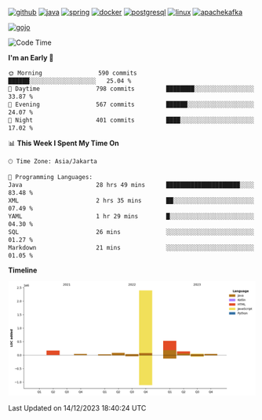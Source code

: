 <!-- [<img src='https://dev.karakun.com/assets/posts/2018-09-16-jc-java-article/3duke_suspects.jpg' alt='java'>](https://github.com/yeahbutstill) -->

[<img src='https://cdn.jsdelivr.net/npm/simple-icons@3.0.1/icons/github.svg' alt='github' height='40'>](https://github.com/yeahbutstill)  [<img src='https://cdn.jsdelivr.net/npm/simple-icons@3.0.1/icons/java.svg' alt='java' height='40'>](rahasia)  [<img src='https://cdn.jsdelivr.net/npm/simple-icons@3.0.1/icons/spring.svg' alt='spring' height='40'>](rahasia)  [<img src='https://cdn.jsdelivr.net/npm/simple-icons@3.0.1/icons/docker.svg' alt='docker' height='40'>](rahasia)  [<img src='https://cdn.jsdelivr.net/npm/simple-icons@3.0.1/icons/postgresql.svg' alt='postgresql' height='40'>](rahasia)  [<img src='https://cdn.jsdelivr.net/npm/simple-icons@3.0.1/icons/linux.svg' alt='linux' height='40'>](rahasia) [<img src='https://cdn.jsdelivr.net/npm/simple-icons@3.0.1/icons/apachekafka.svg' alt='apachekafka' height='40'>](rahasia)

[<img src='https://media.tenor.com/-8-KGI1eU8MAAAAd/jujutsu-kaisen-second-season.gif' alt='gojo'>](https://github.com/yeahbutstill)

<!--START_SECTION:waka-->
![Code Time](http://img.shields.io/badge/Code%20Time-2%2C558%20hrs%2051%20mins-blue)

**I'm an Early 🐤** 

```text
🌞 Morning                590 commits         ██████░░░░░░░░░░░░░░░░░░░   25.04 % 
🌆 Daytime                798 commits         ████████░░░░░░░░░░░░░░░░░   33.87 % 
🌃 Evening                567 commits         ██████░░░░░░░░░░░░░░░░░░░   24.07 % 
🌙 Night                  401 commits         ████░░░░░░░░░░░░░░░░░░░░░   17.02 % 
```


📊 **This Week I Spent My Time On** 

```text
🕑︎ Time Zone: Asia/Jakarta

💬 Programming Languages: 
Java                     28 hrs 49 mins      █████████████████████░░░░   83.48 % 
XML                      2 hrs 35 mins       ██░░░░░░░░░░░░░░░░░░░░░░░   07.49 % 
YAML                     1 hr 29 mins        █░░░░░░░░░░░░░░░░░░░░░░░░   04.30 % 
SQL                      26 mins             ░░░░░░░░░░░░░░░░░░░░░░░░░   01.27 % 
Markdown                 21 mins             ░░░░░░░░░░░░░░░░░░░░░░░░░   01.05 % 
```

**Timeline**

![Lines of Code chart](https://raw.githubusercontent.com/yeahbutstill/yeahbutstill/main/assets/bar_graph.png)


 Last Updated on 14/12/2023 18:40:24 UTC
<!--END_SECTION:waka-->
